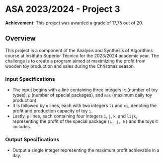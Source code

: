 # ASA 2023/2024 - Project 3

**Achievement**: This project was awarded a grade of 17,75 out of 20.

## Overview

This project is a component of the Analysis and Synthesis of Algorithms course at Instituto Superior Técnico for the 2023/2024 academic year. 
The challenge is to create a program aimed at maximizing the profit from wooden toy production and sales during the Christmas season.

### Input Specifications

- The input begins with a line containing three integers: `t` (number of toy types), `p` (number of special packages), and `max` (maximum daily toy production).
- It is followed by `n` lines, each with two integers `li` and `ci`, denoting the profit and production capacity of toy `i`.
- Lastly, `p` lines, each containing four integers `i`, `j`, `k`, and `lijk`, representing the profit of the special package `{i, j, k}` and the toys it includes.

### Output Specifications

- Output a single integer representing the maximum profit achievable in a day.
